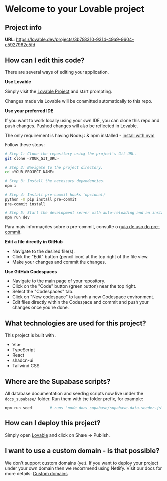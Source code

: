 # Welcome to your Lovable project

## Project info

**URL**: https://lovable.dev/projects/3b798310-9314-49a9-9604-c5927962c5fd

## How can I edit this code?

There are several ways of editing your application.

**Use Lovable**

Simply visit the [Lovable Project](https://lovable.dev/projects/3b798310-9314-49a9-9604-c5927962c5fd) and start prompting.

Changes made via Lovable will be committed automatically to this repo.

**Use your preferred IDE**

If you want to work locally using your own IDE, you can clone this repo and push changes. Pushed changes will also be reflected in Lovable.

The only requirement is having Node.js & npm installed - [install with nvm](https://github.com/nvm-sh/nvm#installing-and-updating)

Follow these steps:

```sh
# Step 1: Clone the repository using the project's Git URL.
git clone <YOUR_GIT_URL>

# Step 2: Navigate to the project directory.
cd <YOUR_PROJECT_NAME>

# Step 3: Install the necessary dependencies.
npm i

# Step 4: Install pre-commit hooks (opcional)
python -m pip install pre-commit
pre-commit install

# Step 5: Start the development server with auto-reloading and an instant preview.
npm run dev
```

Para mais informações sobre o pre-commit, consulte o [guia de uso do pre-commit](docs/guias/pre-commit.md).

**Edit a file directly in GitHub**

- Navigate to the desired file(s).
- Click the "Edit" button (pencil icon) at the top right of the file view.
- Make your changes and commit the changes.

**Use GitHub Codespaces**

- Navigate to the main page of your repository.
- Click on the "Code" button (green button) near the top right.
- Select the "Codespaces" tab.
- Click on "New codespace" to launch a new Codespace environment.
- Edit files directly within the Codespace and commit and push your changes once you're done.

## What technologies are used for this project?

This project is built with .

- Vite
- TypeScript
- React
- shadcn-ui
- Tailwind CSS

## Where are the Supabase scripts?

All database documentation and seeding scripts now live under the
`docs_supabase/` folder. Run them with the folder prefix, for example:

```bash
npm run seed        # runs "node docs_supabase/supabase-data-seeder.js"
```

## How can I deploy this project?

Simply open [Lovable](https://lovable.dev/projects/3b798310-9314-49a9-9604-c5927962c5fd) and click on Share -> Publish.

## I want to use a custom domain - is that possible?

We don't support custom domains (yet). If you want to deploy your project under your own domain then we recommend using Netlify. Visit our docs for more details: [Custom domains](https://docs.lovable.dev/tips-tricks/custom-domain/)
